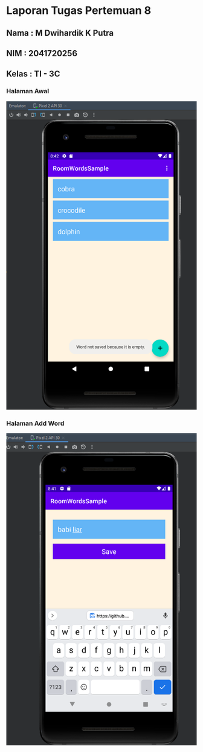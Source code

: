 # Laporan Tugas Pertemuan 8
## Nama : M Dwihardik K Putra
## NIM  : 2041720256
## Kelas : TI - 3C
### Halaman Awal
![Screenshot](ScreenShot/halamanAwal.png)

### Halaman Add Word
![Screenshot](ScreenShot/halamanAddWord.png)
